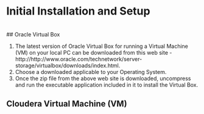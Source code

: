 # Initial Installation and Setup
<BR>
## Oracle Virtual Box
<OL>
<LI>The latest version of Oracle Virtual Box for running a Virtual Machine (VM) on your local PC can be downloaded from this web site - http://http://www.oracle.com/technetwork/server-storage/virtualbox/downloads/index.html.</LI>
<LI>Choose a downloaded applicable to your Operating System.</LI>
<LI>Once the zip file from the above web site is downloaded, uncompress and run the executable application included in it to install the Virtual Box.</LI>
</OL>

## Cloudera Virtual Machine (VM)
<OL>
</OL>
